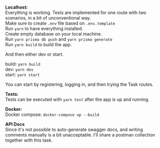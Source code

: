 **Localhost:**<br>
Everything is working.
Tests are implemented for one route with two scenarios, in a bit of unconventional way.<br>
Make sure to create `.env` file based on `.env.template`<br>
Run `yarn` to have everything installed.<br>
Create empty database on your local machine.<br>
Run `yarn prisma db push` and `yarn prisma generate` <br>
Run `yarn build` to build the app.

And then either dev or start.<br>

build: `yarn build`<br>
dev: `yarn dev`<br>
start: `yarn start`<br>

You can start by registering, logging in, and then trying the Task routes.

**Tests:**<br>
Tests can be executed with `yarn test` after the app is up and running.

**Docker:**<br>
Docker compose: `docker-compose up --build`

**API Docs**<br>
Since it's not possible to auto-generate swagger docs,
and writing comments manually is a bit unacceptable.
I'll share a postman collection together with this task.
